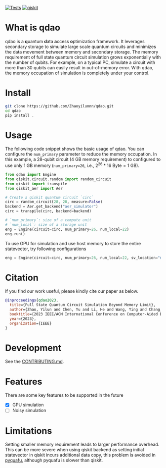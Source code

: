 [![Tests](https://github.com/Zhaoyilunnn/qdao/actions/workflows/unit_test.yml/badge.svg?branch=main)](https://github.com/Zhaoyilunnn/qdao/actions/workflows/unit_test.yml)
[![qiskit](https://img.shields.io/badge/qiskit%20community-8A2BE2)](https://qiskit.org/ecosystem)

# What is qdao
qdao is a **q**uantum **d**ata **a**ccess **o**ptimization framework. It leverages secondary storage to simulate large scale quantum circuits and minimizes the data movement between memory and secondary storage. The memory requirement of full state quantum circuit simulation grows exponentially with the number of qubits. For example, on a typical PC, simulate a circuit with more than 30 qubits can easily result in out-of-memory error. With qdao, the memory occupation of simulation is  completely under your control.

# Install

```BASH
git clone https://github.com/Zhaoyilunnn/qdao.git
cd qdao
pip install .
```

# Usage

The following code snippet shows the basic usage of qdao. You can configure the `num_primary` parameter to reduce the memory occupation. In this example, a 28-qubit circuit (4 GB memory requirement) to configured to use only 1 GB memory (`num_primary=26`, i.e., $2^{26} * 16 \text{ Byte} = 1\text{ GB}$).
```Python
from qdao import Engine
from qiskit.circuit.random import random_circuit
from qiskit import transpile
from qiskit_aer import Aer

# Create a qiskit quantum circuit `circ`
circ = random_circuit(28, 20, measure=False)
backend = Aer.get_backend("aer_simulator")
circ = transpile(circ, backend=backend)

# `num_primary`: size of a compute unit
# `num_local`: size of a storage unit
eng = Engine(circuit=circ, num_primary=26, num_local=22)
eng.run()
```

To use GPU for simulation and use host memory to store the entire statevector, try following configurations
```Python
eng = Engine(circuit=circ, num_primary=26, num_local=22, sv_location="memory", device="GPU")
```

# Citation
If you find our work useful, please kindly cite our paper as below.
```bib
@inproceedings{qdao2023,
  title={Full State Quantum Circuit Simulation Beyond Memory Limit},
  author={Zhao, Yilun and Chen, Yu and Li, He and Wang, Ying and Chang, Kaiyan and Wang, Bingmeng and Li, Bing and Han, Yinhe},
  booktitle={2023 IEEE/ACM International Conference on Computer-Aided Design (ICCAD)},
  year={2023},
  organization={IEEE}
}
```

# Development

See the [CONTRIBUTING.md](https://github.com/Zhaoyilunnn/qdao/blob/main/CONTRIBUTING.md).

# Features
There are some key features to be supported in the future

 - [x] GPU simulation
 - [ ] Noisy simulation

# Limitations
Setting smaller memory requirement leads to larger performance overhead. This can be more severe when using qiskit backend as setting initial statevector in qiskit incurs additional data copy, this problem is avoided in [pyquafu](https://github.com/ScQ-Cloud/pyquafu), although pyquafu is slower than qiskit.

<!--stackedit_data:
eyJoaXN0b3J5IjpbODI1MjA3MjgxLC0xNjQ3MjEyMzY0LC0zMD
Q1NzcyMDVdfQ==
-->
